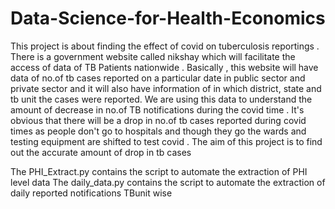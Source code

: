 # Data-Science-for-Health-Economics

This project is about finding the effect of covid on tuberculosis reportings . There is a government website called nikshay which will facilitate the access of data of TB Patients nationwide . Basically , this website will have data of no.of tb cases reported on a particular date in public sector and private sector and it will also have information of  in which district, state and tb unit the cases were reported. We are using this data to understand the amount of decrease in no.of TB notifications during the covid time . It's obvious that there will be a drop in no.of tb cases reported during covid times as people don't go to hospitals and though they go the wards and testing equipment are shifted to test covid . The aim of this project is to find out the accurate amount of drop in tb cases

The PHI_Extract.py contains the script to automate the extraction of PHI level data
The daily_data.py contains the script to automate the extraction of daily reported notifications TBunit wise
